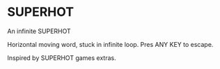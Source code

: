 # SUPERHOT

An infinite SUPERHOT

Horizontal moving word, stuck in infinite loop. Pres ANY KEY to escape.

Inspired by SUPERHOT games extras.
